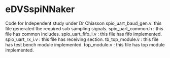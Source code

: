 # eDVSspiNNaker
Code for Independent study under Dr Chiasson
spio_uart_baud_gen.v: this file generated the required sub sampling signals.
spio_uart_common.h  : this file has common includes.
spio_uart_fifo_i.v : this file has fifo implemented.
spio_uart_rx_i.v   : this file has receiving section.
tb_top_module.v    : this file has test bench module implemented.
top_module.v       : this file has top module implemented. 


